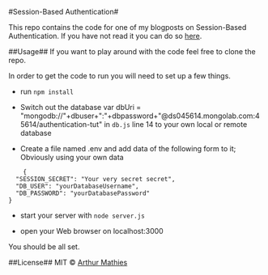 #Session-Based Authentication#

This repo contains the code for one of my blogposts on Session-Based Authentication. If you have not read it you can do so [here](http://arthurmathies.com/2015/11/08/Authentication1/).

##Usage##
If you want to play around with the code feel free to clone the repo.

In order to get the code to run you will need to set up a few things.

* run `npm install`

* Switch out the database var dbUri = "mongodb://"+dbuser+":"+dbpassword+"@ds045614.mongolab.com:45614/authentication-tut" in `db.js` line 14 to your own local or remote database

* Create a file named .env and add data of the following form to it; Obviously using your own data

```
	{
  "SESSION_SECRET": "Your very secret secret",
  "DB_USER": "yourDatabaseUsername",
  "DB_PASSWORD": "yourDatabasePassword"
}

```

* start your server with `node server.js`

* open your Web browser on localhost:3000

You should be all set.

##License##
MIT &copy; [Arthur Mathies](https://github.com/arthurmathies)
